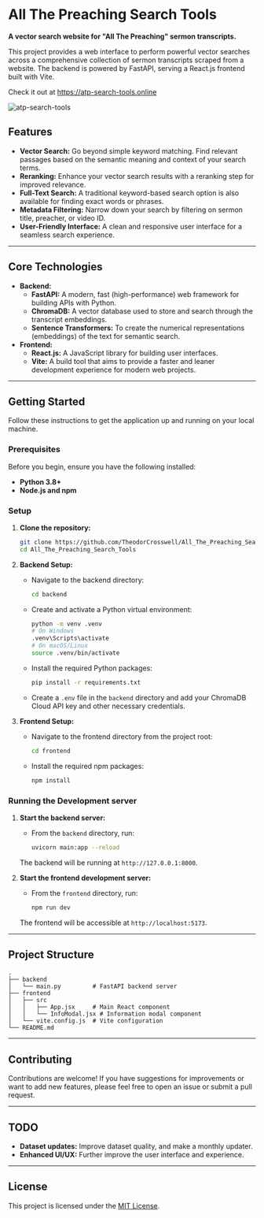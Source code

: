 # All The Preaching Search Tools

**A vector search website for "All The Preaching" sermon transcripts.**

This project provides a web interface to perform powerful vector searches across a comprehensive collection of sermon transcripts scraped from a website. The backend is powered by FastAPI, serving a React.js frontend built with Vite.

Check it out at https://atp-search-tools.online

![atp-search-tools](https://github.com/user-attachments/assets/650f54a6-647a-497a-aeff-a76b66737c6c)

## Features

*   **Vector Search:** Go beyond simple keyword matching. Find relevant passages based on the semantic meaning and context of your search terms.
*   **Reranking:** Enhance your vector search results with a reranking step for improved relevance.
*   **Full-Text Search:** A traditional keyword-based search option is also available for finding exact words or phrases.
*   **Metadata Filtering:** Narrow down your search by filtering on sermon title, preacher, or video ID.
*   **User-Friendly Interface:** A clean and responsive user interface for a seamless search experience.

---

## Core Technologies

*   **Backend:**
    *   **FastAPI:** A modern, fast (high-performance) web framework for building APIs with Python.
    *   **ChromaDB:** A vector database used to store and search through the transcript embeddings.
    *   **Sentence Transformers:** To create the numerical representations (embeddings) of the text for semantic search.
*   **Frontend:**
    *   **React.js:** A JavaScript library for building user interfaces.
    *   **Vite:** A build tool that aims to provide a faster and leaner development experience for modern web projects.

---

## Getting Started

Follow these instructions to get the application up and running on your local machine.

### Prerequisites

Before you begin, ensure you have the following installed:
*   **Python 3.8+**
*   **Node.js and npm**

### Setup

1.  **Clone the repository:**
    ```bash
    git clone https://github.com/TheodorCrosswell/All_The_Preaching_Search_Tools.git
    cd All_The_Preaching_Search_Tools
    ```

2.  **Backend Setup:**
    *   Navigate to the backend directory:
        ```bash
        cd backend
        ```
    *   Create and activate a Python virtual environment:
        ```bash
        python -m venv .venv
        # On Windows
        .venv\Scripts\activate
        # On macOS/Linux
        source .venv/bin/activate
        ```
    *   Install the required Python packages:
        ```bash
        pip install -r requirements.txt
        ```
    *   Create a `.env` file in the `backend` directory and add your ChromaDB Cloud API key and other necessary credentials.

3.  **Frontend Setup:**
    *   Navigate to the frontend directory from the project root:
        ```bash
        cd frontend
        ```
    *   Install the required npm packages:
        ```bash
        npm install
        ```

### Running the Development server

1.  **Start the backend server:**
    *   From the `backend` directory, run:
        ```bash
        uvicorn main:app --reload
        ```
    The backend will be running at `http://127.0.0.1:8000`.

2.  **Start the frontend development server:**
    *   From the `frontend` directory, run:
        ```bash
        npm run dev
        ```
    The frontend will be accessible at `http://localhost:5173`.

---

## Project Structure

```
.
├── backend
│   └── main.py         # FastAPI backend server
├── frontend
│   ├── src
│   │   ├── App.jsx     # Main React component
│   │   └── InfoModal.jsx # Information modal component
│   └── vite.config.js  # Vite configuration
└── README.md
```

---

## Contributing

Contributions are welcome! If you have suggestions for improvements or want to add new features, please feel free to open an issue or submit a pull request.

---

## TODO

*   **Dataset updates:** Improve dataset quality, and make a monthly updater.
*   **Enhanced UI/UX:** Further improve the user interface and experience.

---

## License

This project is licensed under the [MIT License](LICENSE).
